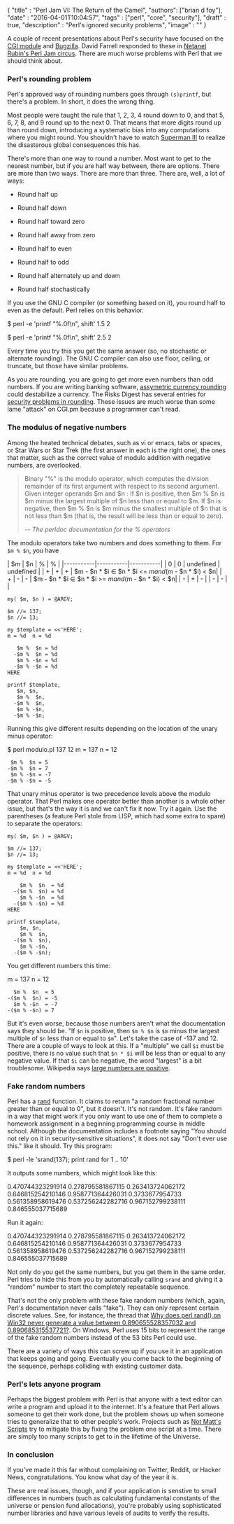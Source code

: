 
  {
    "title" : "Perl Jam VI: The Return of the Camel",
    "authors": ["brian d foy"],
    "date"  : "2016-04-01T10:04:57",
    "tags"  : ["perl", "core", "security"],
    "draft" : true,
    "description" : "Perl's ignored security problems",
    "image" : ""
  }

A couple of recent presentations about Perl's security have focused on the [CGI module](http://www.metacpan.org/module/CGI) and [Bugzilla](https://www.bugzilla.org). David Farrell responded to these in [Netanel Rubin's Perl Jam circus](http://perltricks.com/article/netanel-rubins-perljam-circus/). There are much worse problems with Perl that we should think about.

### Perl's rounding problem

Perl's approved way of rounding numbers goes through `(s)printf`, but there's a problem. In short, it does the wrong thing.

Most people were taught the rule that 1, 2, 3, 4 round down to 0, and that 5, 6, 7, 8, and 9 round up to the next 0. That means that more digits round up than round down, introducing a systematic bias into any computations where you might round. You shouldn't have to watch [Superman III](http://www.imdb.com/title/tt0086393/) to realize the disasterous global consequences this has.

There's more than one way to round a number. Most want to get to the nearest number, but if you are half way between, there are options. There are more than two ways. There are more than three. There are, well, a lot of ways:

* Round half up

* Round half down

* Round half toward zero

* Round half away from zero

* Round half to even

* Round half to odd

* Round half alternately up and down

* Round half stochastically

If you use the GNU C compiler (or something based on it), you round half to even as the default. Perl relies on this behavior.

  $ perl -e 'printf "%.0f\n", shift' 1.5
  2

  $ perl -e 'printf "%.0f\n", shift' 2.5
  2

Every time you try this you get the same answer (so, no stochastic or alternate rounding). The GNU C compiler can also use floor, ceiling, or truncate, but those have similar problems.

As you are rounding, you are going to get more even numbers than odd numbers. If you are writing banking software, [assymetric currency rounding](http://citeseerx.ist.psu.edu/viewdoc/download?doi=10.1.1.91.8055&rep=rep1&type=pdf) could destabilize a currency. The Risks Digest has several entries for [security problems in rounding](http://catless.ncl.ac.uk/php/risks/search.php?query=rounding). These issues are much worse than some lame "attack" on CGI.pm because a programmer can't read.

### The modulus of negative numbers

Among the heated technical debates, such as vi or emacs, tabs or spaces, or Star Wars or Star Trek (the first answer in each is the right one), the ones that matter, such as the correct value of modulo addition with negative numbers, are overlooked.

> Binary "%" is the modulo operator, which computes the division remainder of its first argument with respect to its second argument. Given integer operands $m and $n : If $n is positive, then $m % $n is $m minus the largest multiple of $n less than or equal to $m. If $n is negative, then $m % $n is $m minus the smallest multiple of $n that is not less than $m (that is, the result will be less than or equal to zero).
> 
> -- <cite>The perldoc documentation for the % operators</cite>

The modulo operators take two numbers and does something to them. For `$m % $n`, you have

| $m | $n | % | % |
|-----------|-----------|-----------|
| 0 | 0 | undefined | undefined |
| + | + | + | $m - $n * $i ∈ $n * $i <= $m and ($m - $n * $i) < $n|
| + | - | - | $m - $n * $i ∈ $n * $i >= $m and ($m - $n * $i) < $n|
| - | + | - |
| - | - | |


``` prettyprint
my( $m, $n ) = @ARGV;

$m //= 137;
$n //= 13;

my $template = <<'HERE';
m = %d  n = %d

   $m %  $n = %d
  -$m %  $n = %d
   $m % -$n = %d
  -$m % -$n = %d
HERE

printf $template,
   $m, $n,
   $m %  $n,
  -$m %  $n,
   $m % -$n,
  -$m % -$n;
```

Running this give different results depending on the location of the unary minus operator:

  $ perl modulo.pl 137 12
  m = 137  n = 12

     $m %  $n = 5
    -$m %  $n = 7
     $m % -$n = -7
    -$m % -$n = -5

That unary minus operator is two precedence levels above the modulo operator. That Perl makes one operator better than another is a whole other issue, but that's the way it is and we can't fix it now. Try it again. Use the parentheses (a feature Perl stole from LISP, which had some extra to spare) to separate the operators:

``` prettyprint
my( $m, $n ) = @ARGV;

$m //= 137;
$n //= 13;

my $template = <<'HERE';
m = %d  n = %d

    $m %  $n  = %d
  -($m %  $n) = %d
    $m % -$n  = %d
  -($m % -$n) = %d
HERE

printf $template,
    $m, $n,
    $m %  $n,
  -($m %  $n),
    $m % -$n,
  -($m % -$n);
```

You get different numbers this time:

  m = 137  n = 12

      $m %  $n  = 5
    -($m %  $n) = -5
      $m % -$n  = -7
    -($m % -$n) = 7

But it's even worse, because those numbers aren't what the documentation says they should be. "If `$n` is positive, then `$m % $n` is `$m` minus the largest multiple of `$n` less than or equal to `$m`". Let's take the case of -137 and 12. There are a couple of ways to look at this. If a "multiple" we call `$i` must be positive, there is no value such that `$n * $i` will be less than or equal to any negative value. If that `$i` can be negative, the word "largest"  is a bit troublesome. Wikipedia says [large numbers are positive](https://en.wikipedia.org/wiki/Large_numbers).

### Fake random numbers

Perl has a [rand](http://perldoc.perl.org/functions/rand.html) function. It claims to return "a random fractional number greater than or equal to 0", but it doesn't. It's not random. It's fake random in a way that might work if you only want to use one of them to complete a homework assignment in a beginning programming course in middle school. Although the documentation includes a footnote saying "You should not rely on it in security-sensitive situations", it does not say "Don't ever use this." like it should. Try this program:

  $ perl -le 'srand(137); print rand for 1 .. 10'

It outputs some numbers, which might look like this:

  0.470744323291914
  0.278795581867115
  0.263413724062172
  0.646815254210146
  0.958771364426031
  0.3733677954733
  0.561358958619476
  0.537256242282716
  0.967152799238111
  0.846555037715689

Run it again:

  0.470744323291914
  0.278795581867115
  0.263413724062172
  0.646815254210146
  0.958771364426031
  0.3733677954733
  0.561358958619476
  0.537256242282716
  0.967152799238111
  0.846555037715689

Not only do you get the same numbers, but you get them in the same order. Perl tries to hide this from you by automatically calling `srand` and giving it a "random" number to start the completely repeatable sequence.

That's not the only problem with these fake random numbers (which, again, Perl's documentation never calls "fake"). They can only represent certain discrete values. See, for instance, the thread that [Why does perl rand() on Win32 never generate a value between 0.890655528357032 and 0.890685315537721?](https://www.quora.com/Why-does-perl-rand-on-Win32-never-generate-a-value-between-0-890655528357032-and-0-890685315537721). On Windows, Perl uses 15 bits to represent the range of the fake random numbers instead of the 53 bits Perl could use.

There are a variety of ways this can screw up if you use it in an application that keeps going and going. Eventually you come back to the beginning of the sequence, perhaps colliding with existing customer data.

### Perl's lets anyone program

Perhaps the biggest problem with Perl is that anyone with a text editor can write a program and upload it to the internet. It's a feature that Perl allows someone to get their work done, but the problem shows up when someone tries to generalize that to other people's work. Projects such as [Not Matt's Scripts](http://nms-cgi.sourceforge.net/) try to mitigate this by fixing the problem one script at a time. There are simply too many scripts to get to in the lifetime of the Universe.

### In conclusion

If you've made it this far without complaining on Twitter, Reddit, or Hacker News, congratulations. You know what day of the year it is.

These are real issues, though, and if your application is senstive to small differences in numbers (such as calculating fundamental constants of the universe or pension fund allocations), you're probably using sophisticated number libraries and have various levels of audits to verify the results.
